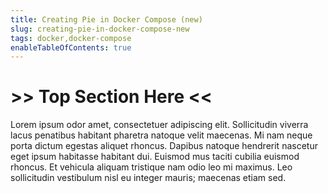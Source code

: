 ```yaml
---
title: Creating Pie in Docker Compose (new)
slug: creating-pie-in-docker-compose-new
tags: docker,docker-compose
enableTableOfContents: true
---
```


# >> Top Section Here <<

Lorem ipsum odor amet, consectetuer adipiscing elit. Sollicitudin viverra lacus penatibus habitant pharetra natoque velit maecenas. Mi nam neque porta dictum egestas aliquet rhoncus. Dapibus natoque hendrerit nascetur eget ipsum habitasse habitant dui. Euismod mus taciti cubilia euismod rhoncus. Et vehicula aliquam tristique nam odio leo mi maximus. Leo sollicitudin vestibulum nisl eu integer mauris; maecenas etiam sed.
